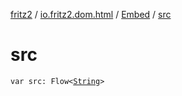 [fritz2](../../index.md) / [io.fritz2.dom.html](../index.md) / [Embed](index.md) / [src](./src.md)

# src

`var src: Flow<`[`String`](https://kotlinlang.org/api/latest/jvm/stdlib/kotlin/-string/index.html)`>`
